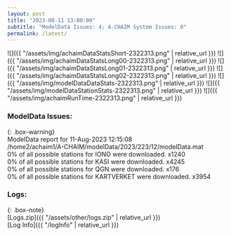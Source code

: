 ```yaml
---
layout: post
title: "2023-08-11 13:00:00"
subtitle: "ModelData Issues: 4; A-CHAIM System Issues: 0"
permalink: /latest/
---
```


![]({{ "/assets/img/achaimDataStatsShort-2322313.png" | relative_url }})
![]({{ "/assets/img/achaimDataStatsLong00-2322313.png" | relative_url }})
![]({{ "/assets/img/achaimDataStatsLong01-2322313.png" | relative_url }})
![]({{ "/assets/img/achaimDataStatsLong02-2322313.png" | relative_url }})
![]({{ "/assets/img/modelDataDataStats-2322313.png" | relative_url }})
![]({{ "/assets/img/modelDataStationStats-2322313.png" | relative_url }})
![]({{ "/assets/img/achaimRunTime-2322313.png" | relative_url }})


### ModelData Issues:  
  
{: .box-warning}  
 ModelData report for 11-Aug-2023 12:15:08   
 /home2/achaim1/A-CHAIM/modelData/2023/223/12/modelData.mat   
 0% of all possible stations for IONO were downloaded. x1240   
 0% of all possible stations for KASI were downloaded. x4245   
 0% of all possible stations for QGN were downloaded. x176   
 0% of all possible stations for KARTVERKET were downloaded. x3954   
  


### Logs:  
  
{: .box-note}  
[Logs.zip]({{ "/assets/other/logs.zip" | relative_url }})  
[Log Info]({{ "/logInfo" | relative_url }})  
